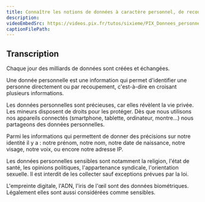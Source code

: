 ```yaml
---
title: Connaître les notions de données à caractère personnel, de recoupement et d’anonymisation
description: 
videoEmbedSrc: https://videos.pix.fr/tutos/sixieme/PIX_Donnees_personnelles_v07_20231109.mp4
captionFilePath:
---
```


## Transcription

Chaque jour des milliards de données sont créées et échangées.

Une donnée personnelle est une information qui permet d'identifier une personne directement ou par recoupement, c'est-à-dire en croisant plusieurs informations.

Les données personnelles sont précieuses, car elles révèlent la vie privée. Les mineurs disposent de droits pour les protéger. Dès que nous utilisons nos appareils connectés (smartphone, tablette, ordinateur, montre...) nous partageons des données personnelles.

Parmi les informations qui permettent de donner des précisions sur notre identité il y a : notre prénom, notre nom, notre date de naissance, notre visage, notre voix, ou encore notre adresse IP.

Les données personnelles sensibles sont notamment la religion, l'état de santé, les opinions politiques, l'appartenance syndicale, l'orientation sexuelle. Il est interdit de les collecter sauf exceptions prévues par la loi.

L'empreinte digitale, l'ADN, l'iris de l'œil sont des données biométriques. Légalement elles sont aussi considérées comme sensibles.
